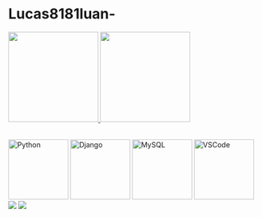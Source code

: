 # Lucas8181luan-

<table>
  <a href="https://github.com/Lucas8181luan">
  <img height="180em" src="https://github-readme-stats.vercel.app/api?username=Lucas8181luan&show_icons=true&theme=tokyonight&include_all_commits=true&count_private=true"/>
  <img height="180em" src="https://github-readme-stats.vercel.app/api/top-langs/?username=Lucas8181luan&layout=compact&langs_count=6&theme=tokyonight"/>
</table>

<div> 
  <a href="https://www.python.org/" target="_blank"><img src="https://img.icons8.com/color/2x/python.png" width="120" alt="Python"></a>
  <a href="https://www.djangoproject.com/" target="_blank"><img src="https://img.icons8.com/color/2x/django.png" width="120" alt="Django"></a>
  <a href="https://img.icons8.com/color/2x/mysql.png" target="_blank"><img src="https://img.icons8.com/color/2x/mysql.png" width="120" alt="MySQL"></a>
  <a href="https://code.visualstudio.com/" target="_blank"><img src="https://img.icons8.com/color/2x/visual-studio-code-2019.png" width="120" alt="VSCode"></a>
</div>

<div> 
  <a href="mailto:luanpocket1234@gmail.com"><img src="https://img.shields.io/badge/-Gmail-%23333?style=for-the-badge&logo=gmail&logoColor=white" target="_blank"></a>
  <a href="https://www.linkedin.com/in/lucas-luan-449267300/" target="_blank"><img src="https://img.shields.io/badge/-LinkedIn-%230077B5?style=for-the-badge&logo=linkedin&logoColor=white" target="_blank"></a> 
</div>

